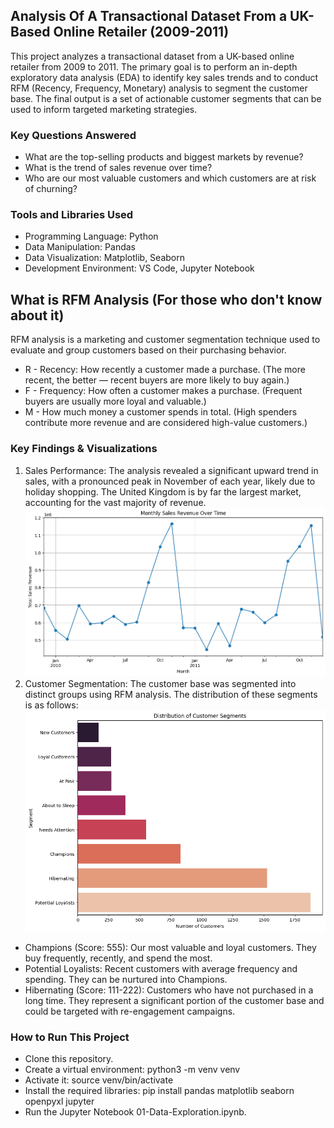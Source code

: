 ## Analysis Of A Transactional Dataset From a UK-Based Online Retailer (2009-2011)
This project analyzes a transactional dataset from a UK-based online retailer from 2009 to 2011. The primary goal is to perform an in-depth exploratory data analysis (EDA) to identify key sales trends and to conduct RFM (Recency, Frequency, Monetary) analysis to segment the customer base. The final output is a set of actionable customer segments that can be used to inform targeted marketing strategies.
### Key Questions Answered
* What are the top-selling products and biggest markets by revenue?
* What is the trend of sales revenue over time?
* Who are our most valuable customers and which customers are at risk of churning?
### Tools and Libraries Used
* Programming Language: Python
* Data Manipulation: Pandas
* Data Visualization: Matplotlib, Seaborn
* Development Environment: VS Code, Jupyter Notebook
## What is RFM Analysis (For those who don't know about it)
RFM analysis is a marketing and customer segmentation technique used to evaluate and group customers based on their purchasing behavior. 
* R - Recency: How recently a customer made a purchase. (The more recent, the better — recent buyers are more likely to buy again.)
* F - Frequency: How often a customer makes a purchase. (Frequent buyers are usually more loyal and valuable.)
* M - How much money a customer spends in total. (High spenders contribute more revenue and are considered high-value customers.)

### Key Findings & Visualizations
1. Sales Performance: 
The analysis revealed a significant upward trend in sales, with a pronounced peak in November of each year, likely due to holiday shopping.
The United Kingdom is by far the largest market, accounting for the vast majority of revenue.
![alt text](sales_revenue_time.png)
2. Customer Segmentation:
The customer base was segmented into distinct groups using RFM analysis. The distribution of these segments is as follows:
![alt text](customer_segments.png)
* Champions (Score: 555): Our most valuable and loyal customers. They buy frequently, recently, and spend the most.
* Potential Loyalists: Recent customers with average frequency and spending. They can be nurtured into Champions.
* Hibernating (Score: 111-222): Customers who have not purchased in a long time. They represent a significant portion of the customer base and could be targeted with re-engagement campaigns.

### How to Run This Project
* Clone this repository.
* Create a virtual environment: python3 -m venv venv
* Activate it: source venv/bin/activate
* Install the required libraries: pip install pandas matplotlib seaborn openpyxl jupyter
* Run the Jupyter Notebook 01-Data-Exploration.ipynb.